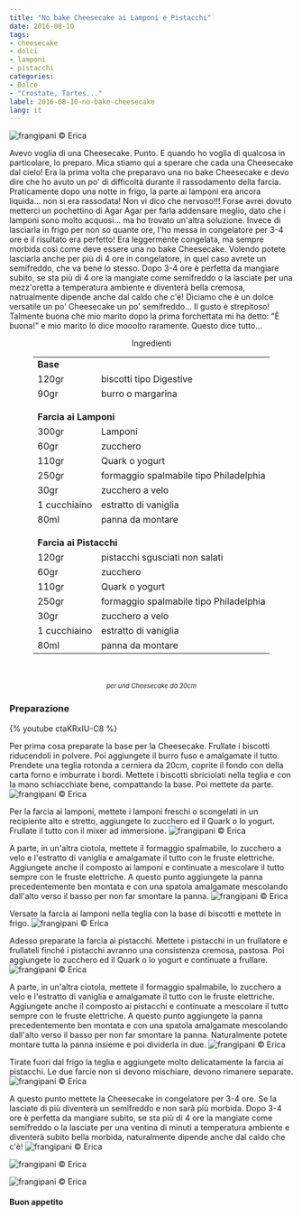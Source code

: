 ```yaml
---
title: "No bake Cheesecake ai Lamponi e Pistacchi"
date: 2016-08-10
tags:
- cheesecake
- dolci
- lamponi
- pistacchi
categories:
- Dolce
- "Crostate, Tartes..."
label: 2016-08-10-no-bake-cheesecake
lang: it
---
```

![](header.jpg "frangipani © Erica")

Avevo voglia di una Cheesecake. Punto. E quando ho voglia di qualcosa in particolare, lo preparo. Mica stiamo qui a sperare che cada una Cheesecake dal cielo! Era la prima volta che preparavo una no bake Cheesecake e devo dire che ho avuto un po' di difficoltà durante il rassodamento della farcia. Praticamente dopo una notte in frigo, la parte ai lamponi era ancora liquida... non si era rassodata! Non vi dico che nervoso!!! Forse avrei dovuto metterci un pochettino di Agar Agar per farla addensare meglio, dato che i lamponi sono molto acquosi... ma ho trovato un'altra soluzione. Invece di lasciarla in frigo per non so quante ore, l'ho messa in congelatore per 3-4 ore e il risultato era perfetto! Era leggermente congelata, ma sempre morbida così come deve essere una no bake Cheesecake. Volendo potete lasciarla anche per più di 4 ore in congelatore, in quel caso avrete un semifreddo, che va bene lo stesso. Dopo 3-4 ore è perfetta da mangiare subito, se sta più di 4 ore la mangiate come semifreddo o la lasciate per una mezz'oretta a temperatura ambiente e diventerà bella cremosa, natrualmente dipende anche dal caldo che c'è! Diciamo che è un dolce versatile un po' Cheesecake un po' semifreddo... Il gusto è strepitoso! Talmente buona che mio marito dopo la prima forchettata mi ha detto: "È buona!" e mio marito lo dice mooolto raramente. Questo dice tutto...

<div id="wrapper" style="text-align: center">
  <div id="yourdiv" style="display: inline-block;">
    <div class="ingredients">
      <div class="ingredients-title">Ingredienti</div>
      <table>
        <tbody>
          <tr>
            <td colspan="2"><b>Base</b></td>
          </tr>
          <tr>
            <td>120gr</td>
            <td>biscotti tipo Digestive</td>
          </tr>
          <tr>
            <td>90gr</td>
            <td>burro o margarina</td>
          </tr>
          <tr style="height: 15px;"></tr>
          <tr>          
            <td colspan="2"><b>Farcia ai Lamponi</b></td>
          </tr>      
          <tr>
            <td>300gr</td>
            <td>Lamponi</td>
          </tr>
          <tr>
            <td>60gr</td>
            <td>zucchero</td>
          </tr>
          <tr>
            <td>110gr</td>
            <td>Quark o yogurt</td>
          </tr>
          <tr>
            <td>250gr</td>
            <td>formaggio spalmabile tipo Philadelphia</td>
          </tr>
          <tr>
            <td>30gr</td>
            <td>zucchero a velo</td>
          </tr>
          <tr>
            <td>1 cucchiaino</td>
            <td>estratto di vaniglia</td>
          </tr>
          <tr>
            <td>80ml</td>
            <td>panna da montare</td>
          </tr>
          <tr style="height: 15px;"></tr>
          <tr>          
            <td colspan="2"><b>Farcia ai Pistacchi</b></td>
          </tr>      
          <tr>
            <td>120gr</td>
            <td>pistacchi sgusciati non salati</td>
          </tr>
          <tr>
            <td>60gr</td>
            <td>zucchero</td>
          </tr>
          <tr>
            <td>110gr</td>
            <td>Quark o yogurt</td>
          </tr>
          <tr>
            <td>250gr</td>
            <td>formaggio spalmabile tipo Philadelphia</td>
          </tr>
          <tr>
            <td>30gr</td>
            <td>zucchero a velo</td>
          </tr>
          <tr>
            <td>1 cucchiaino</td>
            <td>estratto di vaniglia</td>
          </tr>
          <tr>
            <td>80ml</td>
            <td>panna da montare</td>      
          </tr>
        </tbody>
      </table>
      <br></br>
      <i class="pull-right" style="font-size: 80%;">per una Cheesecake da 20cm</i>
    </div>
  </div>
</div>


<h3>
  <font color="grey">
    <i class="fa-solid fa-gears"></i>
  </font> Preparazione
</h3>

{% youtube ctaKRxIU-C8 %}

Per prima cosa preparate la base per la Cheesecake. Frullate i biscotti riducendoli in polvere. Poi aggiungete il burro fuso e amalgamate il tutto. Prendete una teglia rotonda a cerniera da 20cm, coprite il fondo con della carta forno e imburrate i bordi. Mettete i biscotti sbriciolati nella teglia e con la mano schiacchiate bene, compattando la base. Poi mettete da parte.
![](base.jpg "frangipani © Erica")

Per la farcia ai lamponi, mettete i lamponi freschi o scongelati in un recipiente alto e stretto, aggiungete lo zucchero ed il Quark o lo yogurt. Frullate il tutto con il mixer ad immersione.
![](lamponi.jpg "frangipani © Erica")

A parte, in un'altra ciotola, mettete il formaggio spalmabile, lo zucchero a velo e l'estratto di vaniglia e amalgamate il tutto con le fruste elettriche. Aggiungete anche il composto ai lamponi e continuate a mescolare il tutto sempre con le fruste elettriche. A questo punto aggiungete la panna precedentemente ben montata e con una spatola amalgamate mescolando dall'alto verso il basso per non far smontare la panna.
![](compostolamponi.jpg "frangipani © Erica")

Versate la farcia ai lamponi nella teglia con la base di biscotti e mettete in frigo.
![](teglia1.jpg "frangipani © Erica")

Adesso preparate la farcia ai pistacchi. Mettete i pistacchi in un frullatore e frullateli finché i pistacchi avranno una consistenza cremosa, pastosa. Poi aggiungete lo zucchero ed il Quark o lo yogurt e continuate a frullare.
![](pistacchi.jpg "frangipani © Erica")

A parte, in un'altra ciotola, mettete il formaggio spalmabile, lo zucchero a velo e l'estratto di vaniglia e amalgamate il tutto con le fruste elettriche. Aggiungete anche il composto ai pistacchi e continuate a mescolare il tutto sempre con le fruste elettriche. A questo punto aggiungete la panna precedentemente ben montata e con una spatola amalgamate mescolando dall'alto verso il basso per non far smontare la panna. Naturalmente potete montare tutta la panna insieme e poi dividerla in due.
![](compostopistacchi.jpg "frangipani © Erica")

Tirate fuori dal frigo la teglia e aggiungete molto delicatamente la farcia ai pistacchi. Le due farcie non si devono mischiare, devono rimanere separate.
![](teglia2.jpg "frangipani © Erica")

A questo punto mettete la Cheesecake in congelatore per 3-4 ore. Se la lasciate di più diventerà un semifreddo e non sarà più morbida. Dopo 3-4 ore è perfetta da mangiare subito, se sta più di 4 ore la mangiate come semifreddo o la lasciate per una ventina di minuti a temperatura ambiente e diventerà subito bella morbida, naturalmente dipende anche dal caldo che c'è!
![](risultato1.jpg "frangipani © Erica")

![](risultato2.jpg "frangipani © Erica")

![](risultato3.jpg "frangipani © Erica")

<h4>Buon appetito
  <font color="red">
    <i class="fa-regular fa-face-smile"></i>
  </font>
</h4>

